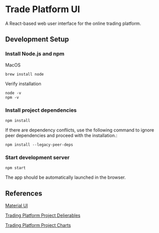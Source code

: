 # Trade Platform UI
A React-based web user interface for the online trading platform.

## Development Setup
### Install Node.js and npm

MacOS

```
brew install node
```
Verify installation
```
node -v
npm -v
```
### Install project dependencies
```
npm install
```
If there are dependency conflicts, use the following command to ignore peer dependencies and proceed with the installation.:
```
npm install --legacy-peer-deps
```
### Start development server
```
npm start
```
The app should be automatically launched in the browser.
## References
[Material UI](https://mui.com/material-ui/)

[Trading Platform Project Delierables](https://docs.google.com/document/d/1nSemyHsZdxt_cOOt12eZMfBD5qV_iyabLDchFLDIPrU/edit)

[Trading Platform Project Charts](https://app.diagrams.net/#G10uPsdOcl96lwgtEo8y07Zrb-_jO5mh0a#%7B%22pageId%22%3A%22v89XgWUNqkIryxFXCNnX%22%7D)








